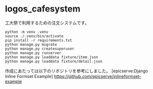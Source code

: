 # logos_cafesystem

工大祭で利用するための注文システムです。

```
python -m venv .venv
source ./.venv/bin/activate
pip install -r requirements.txt
python manage.py migrate
python manage.py createsuperuser
python manage.py runserver
python manage.py loaddata fixture/item.json
python manage.py loaddata fixture/detail.json
```

作成にあたっては以下のリポジトリを参考にしました。
[epicserve:Django Inline Formset Example]
https://github.com/epicserve/inlineformset-example
